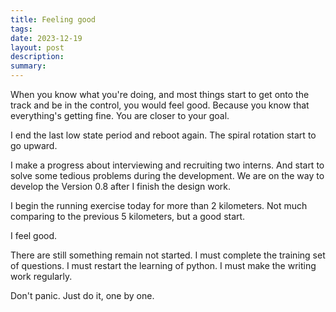 ```yaml
---
title: Feeling good
tags: 
date: 2023-12-19
layout: post
description: 
summary:
---
```


When you know what you're doing, and most things start to get onto the track and be in the control, you would feel good. Because you know that everything's getting fine. You are closer to your goal. 

I end the last low state period and reboot again. The spiral rotation start to go upward. 

I make a progress about interviewing and recruiting two interns. And start to solve some tedious problems during the development. We are on the way to develop the Version 0.8 after I finish the design work.  

I begin the running exercise today for more than 2 kilometers. Not much comparing to the previous 5 kilometers, but a good start.

I feel good. 

There are still something remain not started. I must complete the training set of questions. I must restart the learning of python. I must make the writing work regularly. 

Don't panic. Just do it, one by one.
